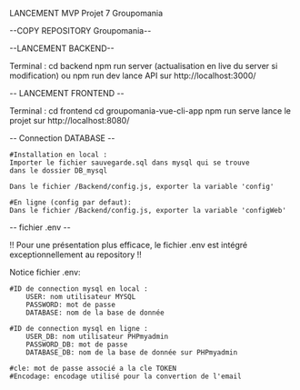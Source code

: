 LANCEMENT MVP Projet 7 Groupomania

--COPY REPOSITORY Groupomania--

--LANCEMENT BACKEND--

Terminal : 
        cd backend 
        npm run server (actualisation en live du server si modification) 
        ou npm run dev
        lance API sur http://localhost:3000/

-- LANCEMENT FRONTEND --

Terminal : 
        cd frontend
        cd groupomania-vue-cli-app
        npm run serve
        lance le projet sur http://localhost:8080/

-- Connection DATABASE --

    #Installation en local : 
    Importer le fichier sauvegarde.sql dans mysql qui se trouve
    dans le dossier DB_mysql

    Dans le fichier /Backend/config.js, exporter la variable 'config'

    #En ligne (config par defaut):
    Dans le fichier /Backend/config.js, exporter la variable 'configWeb'

-- fichier .env --

!! Pour une présentation plus efficace, 
le fichier .env est intégré exceptionnellement au repository !!

Notice fichier .env:

    #ID de connection mysql en local :
        USER: nom utilisateur MYSQL
        PASSWORD: mot de passe
        DATABASE: nom de la base de donnée

    #ID de connection mysql en ligne :
        USER_DB: nom utilisateur PHPmyadmin
        PASSWORD_DB: mot de passe
        DATABASE_DB: nom de la base de donnée sur PHPmyadmin

    #cle: mot de passe associé a la cle TOKEN
    #Encodage: encodage utilisé pour la convertion de l'email
